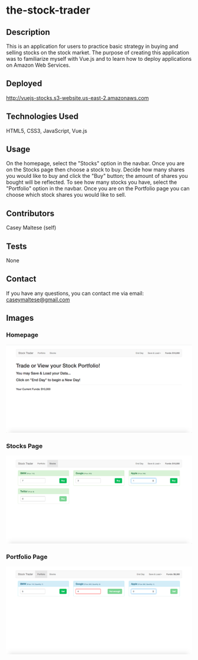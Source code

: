 # the-stock-trader

## Description
This is an application for users to practice basic strategy in buying and selling stocks on the stock market.  The purpose of creating this application was to familiarize myself with Vue.js and to learn how to deploy applications on Amazon Web Services.

## Deployed
http://vuejs-stocks.s3-website.us-east-2.amazonaws.com

## Technologies Used
HTML5, CSS3, JavaScript, Vue.js

## Usage
On the homepage, select the "Stocks" option in the navbar. Once you are on the Stocks page then choose a stock to buy.  Decide how many shares you would like to buy and click the "Buy" button; the amount of shares you bought will be reflected.  To see how many stocks you have, select the "Portfolio" option in the navbar.  Once you are on the Portfolio page you can choose which stock shares you would like to sell.

## Contributors
Casey Maltese (self)

## Tests
None

## Contact
If you have any questions, you can contact me via email: <caseymaltese@gmail.com>

## Images
### Homepage 
<img src="./src/assets/homepage.png">

### Stocks Page
<img src="./src/assets/stocks.png">

### Portfolio Page
<img src="./src/assets/portfolio.png">